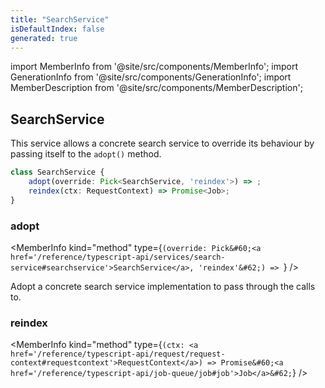 ```yaml
---
title: "SearchService"
isDefaultIndex: false
generated: true
---
```

<!-- This file was generated from the Vendure source. Do not modify. Instead, re-run the "docs:build" script -->
import MemberInfo from '@site/src/components/MemberInfo';
import GenerationInfo from '@site/src/components/GenerationInfo';
import MemberDescription from '@site/src/components/MemberDescription';


## SearchService

<GenerationInfo sourceFile="packages/core/src/service/services/search.service.ts" sourceLine="15" packageName="@bb-vendure/core" />

This service allows a concrete search service to override its behaviour
by passing itself to the `adopt()` method.

```ts title="Signature"
class SearchService {
    adopt(override: Pick<SearchService, 'reindex'>) => ;
    reindex(ctx: RequestContext) => Promise<Job>;
}
```

<div className="members-wrapper">

### adopt

<MemberInfo kind="method" type={`(override: Pick&#60;<a href='/reference/typescript-api/services/search-service#searchservice'>SearchService</a>, 'reindex'&#62;) => `}   />

Adopt a concrete search service implementation to pass through the
calls to.
### reindex

<MemberInfo kind="method" type={`(ctx: <a href='/reference/typescript-api/request/request-context#requestcontext'>RequestContext</a>) => Promise&#60;<a href='/reference/typescript-api/job-queue/job#job'>Job</a>&#62;`}   />




</div>
